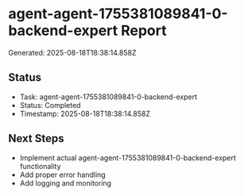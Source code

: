 # agent-agent-1755381089841-0-backend-expert Report

Generated: 2025-08-18T18:38:14.858Z

## Status
- Task: agent-agent-1755381089841-0-backend-expert
- Status: Completed
- Timestamp: 2025-08-18T18:38:14.858Z

## Next Steps
- Implement actual agent-agent-1755381089841-0-backend-expert functionality
- Add proper error handling
- Add logging and monitoring
